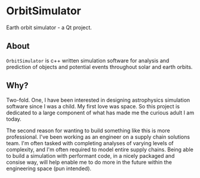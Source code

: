 # OrbitSimulator
Earth orbit simulator - a Qt project.

## About
```OrbitSimulator``` is c++ written simulation software for analysis and prediction of objects and potential events throughout solar and earth orbits.

## Why?
Two-fold. One, I have been interested in designing astrophysics simulation software since I was a child. My first love was space. So this project is dedicated to a large component of what has made me the curious adult I am today. 

The second reason for wanting to build something like this is more professional. I've been working as an engineer on a supply chain solutions team. I'm often tasked with completing analyses of varying levels of complexity, and I'm often required to model entire supply chains. Being able to build a simulation with performant code, in a nicely packaged and consise way, will help enable me to do more in the future within the engineering space (pun intended).
